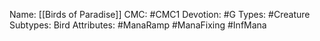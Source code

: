 Name: [[Birds of Paradise]]
CMC: #CMC1
Devotion: #G 
Types: #Creature
Subtypes: Bird
Attributes: #ManaRamp #ManaFixing #InfMana 